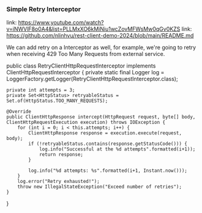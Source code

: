 ### Simple Retry Interceptor

link: https://www.youtube.com/watch?v=iNWVlF8o0A4&list=PLLMxXO6kMiNiu1wcZovMFWsMw0qGv0KZS
link: https://github.com/nlinhvu/rest-client-demo-2024/blob/main/README.md

We can add retry on a Interceptor as well, for example, we're going to retry 
when receiving 429 Too Many Requests from external service.

public class RetryClientHttpRequestInterceptor implements ClientHttpRequestInterceptor {
private static final Logger log = LoggerFactory.getLogger(RetryClientHttpRequestInterceptor.class);

    private int attempts = 3;
    private Set<HttpStatus> retryableStatus = Set.of(HttpStatus.TOO_MANY_REQUESTS);

    @Override
    public ClientHttpResponse intercept(HttpRequest request, byte[] body, ClientHttpRequestExecution execution) throws IOException {
        for (int i = 0; i < this.attempts; i++) {
            ClientHttpResponse response = execution.execute(request, body);
            if (!retryableStatus.contains(response.getStatusCode())) {
                log.info("Successful at the %d attempts".formatted(i+1));
                return response;
            }

            log.info("%d attempts: %s".formatted(i+1, Instant.now()));
        }
        log.error("Retry exhausted!");
        throw new IllegalStateException("Exceed number of retries");
    }
}
